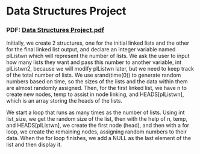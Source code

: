 # Data Structures Project
### PDF: [Data Structures Project.pdf](https://github.com/apostolouagg/Data-Structures/files/14547223/Data.Structures.Project.pdf)


Initially, we create 2 structures, one for the initial linked lists and the other for the final linked list output, and declare an integer variable named plListwn which will represent the number of lists. We ask the user to input how many lists they want and pass this number to another variable, int plListwn2, because we will modify plListwn later, but we need to keep track of the total number of lists. We use srand(time(0)) to generate random numbers based on time, so the sizes of the lists and the data within them are almost randomly assigned. Then, for the first linked list, we have n to create new nodes, temp to assist in node linking, and HEADS[plListwn], which is an array storing the heads of the lists. 

We start a loop that runs as many times as the number of lists. Using int list_size, we get the random size of the list, then with the help of n, temp, and HEADS[plListwn], we create the first node (head), and then with a for loop, we create the remaining nodes, assigning random numbers to their data. When the for loop finishes, we add a NULL as the last element of the list and then display it.
